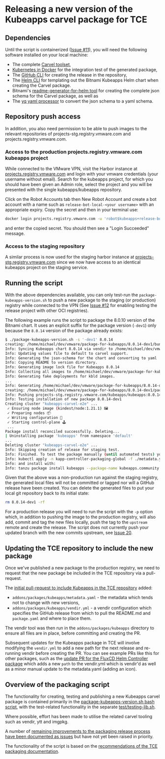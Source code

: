 # Releasing a new version of the Kubeapps carvel package for TCE

## Dependencies

Until the script is containerized ([Issue #11](https://github.com/vmware-tanzu/package-for-kubeapps/issues/11)), you will need the following software installed on your local machine:

- The complete [Carvel toolset](https://carvel.dev/#install),
- [Kubernetes in Docker](https://kind.sigs.k8s.io/) for the integration test of the generated package,
- The [GitHub CLI](https://cli.github.com/) for creating the release in the repository,
- The [Helm CLI](https://helm.sh/) for templating out the Bitnami Kubeapps Helm chart when creating the Carvel package.
- Bitnami's [readme-generator-for-helm tool](https://github.com/bitnami-labs/readme-generator-for-helm) for creating the complete json schema for the Carvel package, as well as
- The [yq yaml processor](https://mikefarah.gitbook.io/yq/) to convert the json schema to a yaml schema.

## Repository push access

In addition, you also need permission to be able to push images to the relevant repositories of projects-stg.registry.vmware.com and projects.registry.vmware.com.

### Access to the production projects.registry.vmware.com kubeapps project

While connected to the VMware VPN, visit the Harbor instance at [projects.registry.vmware.com](https://projects.registry.vmware.com) and login with your vmware credentials (your username without email). Search for the kubeapps project, for which you should have been given an Admin role, select the project and you will be presented with the single kubeapps/kubeapps repository.

Click on the Robot Accounts tab then New Robot Account and create a bot account with a name such as `release-bot-local-<your username>` with an appropriate expiry. Copy the secret and then in your terminal use:

```bash
docker login projects.registry.vmware.com -u 'robot$kubeapps+release-bot-local-<your username>'
```

and enter the copied secret. You should then see a "Login Succeeded" message.

### Access to the staging repository

A similar process is now used for the staging harbor instance at [projects-stg.registry.vmware.com](https://projects-stg.registry.vmware.com) since we now have access to an identical kubeapps project on the staging service.

## Running the script

With the above dependencies available, you can only test-run the `package-kubeapps-version.sh` to push a new package to the staging (or production) registry while connected to the VPN (See [Issue #12](https://github.com/vmware-tanzu/package-for-kubeapps/issues/12) for enabling testing the release project with other OCI registries).

The following example runs the script to package the 8.0.10 version of the Bitnami chart. It uses an explicit suffix for the package version (`-dev1`) only because the `8.0.14` version of the package already exists:

```bash
$ ./package-kubeapps-version.sh -s '-dev1' 8.0.14
creating: /home/michael/dev/vmware/package-for-kubeapps/8.0.14-dev1/bundle/vendir.yml
Info: Syncing Kubeapps chart 8.0.14 via vendir to /home/michael/dev/vmware/package-for-kubeapps/8.0.14-dev1/bundle.
Info: Updating values file to default to carvel support.
Info: Generating the json-schema for the chart and converting to yaml
Info: Copying README to version directory.
Info: Generating image lock file for Kubeapps 8.0.14
Info: Collecting all images to /home/michael/dev/vmware/package-for-kubeapps/build/images.txt
Info: Generating fake deployments for kbld images.
...
Info: Generating /home/michael/dev/vmware/package-for-kubeapps/8.0.14-dev1/package.yaml
creating: /home/michael/dev/vmware/package-for-kubeapps/8.0.14-dev1/package.yaml
Info: Pushing projects-stg.registry.vmware.com/kubeapps/kubeapps:8.0.14-dev1 image.
Info: Testing installation of new package 8.0.14-dev1
Creating cluster "kubeapps-carvel-e2e" ...
 ✓ Ensuring node image (kindest/node:1.21.1) 🖼
 ✓ Preparing nodes 📦
 ✓ Writing configuration 📜
 ✓ Starting control-plane 🕹️
 ...
Package install reconciled successfully. Deleting...
| Uninstalling package 'kubeapps' from namespace 'default'
...
Deleting cluster "kubeapps-carvel-e2e" ...
Info: Skipping creation of release for staging test.
Info: Finished. To test the package manually (until automated tests) you can make the package available on your cluster with:
Info: kubectl apply -n kapp-controller-packaging-global -f ./metadata.yaml -f ./8.0.14-dev1/package.yaml
Info: and install with:
Info: tanzu package install kubeapps --package-name kubeapps.community.tanzu.vmware.com --version 8.0.14-dev1
```

Given that the above was a non-production run against the staging registry, the generated local files will not be committed or tagged nor will a GitHub release have been created. You can delete the generated files to put your local git repository back to its initial state:

```bash
rm 8.0.14-dev1 -rf
```

For a production release you will need to run the script with the `-p` option which, in addition to pushing the image to the production registry, will also add, commit and tag the new files locally, push the tag to the `upstream` remote and create the release. The script does not currently push your updated branch with the new commits upstream, see [Issue 20](https://github.com/vmware-tanzu/package-for-kubeapps/issues/20).

## Updating the TCE repository to include the new package

Once we've published a new package to the production registry, we need to request that the new package be included in the TCE repository via a pull-request.

The [initial pull-request to include Kubeapps in the TCE repository](https://github.com/vmware-tanzu/community-edition/pull/4666) added:

- `addons/packages/kubeapps/metadata.yaml` - the metadata which tends not to change with new versions,
- `addons/packages/kubeapps/vendir.yml` - a vendir configuration which specifies the GitHub release from which to pull the README.md and `package.yaml` and where to place them.

The vendir tool was then run in the `addons/packages/kubeapps` directory to ensure all files are in place, before committing and creating the PR.

Subsequent updates for the Kubeapps package in TCE will involve modifying the `vendir.yml` to add a new path for the next release and re-running vendir before creating the PR. You can see example PRs like this for other packages, such as the [update PR for the FluxCD Helm Controller package](https://github.com/vmware-tanzu/community-edition/pull/4611/files) which adds a new `path` to the vendir.yml which is vendir'd as well as a minor manual update to the metadata.yaml (adding an icon).

## Overview of the packaging script

The functionality for creating, testing and publishing a new Kubeapps carvel package is contained primarily in the [package-kubeapps-version.sh bash script](./package-kubeapps-version.sh), with the test-related functionality in the separate [test/testing-lib.sh](./test/testing-lib.sh).

Where possible, effort has been made to utilise the related carvel tooling such as vendir, ytt and imgpkg.

A number of [remaining improvements to the packaging release process have been documented as issues](https://github.com/vmware-tanzu/package-for-kubeapps/issues) but have not yet been raised in priority.

The functionality of the script is based on the [recommendations of the TCE packaging documentation](https://github.com/vmware-tanzu/community-edition/tree/main/docs/packaging).
